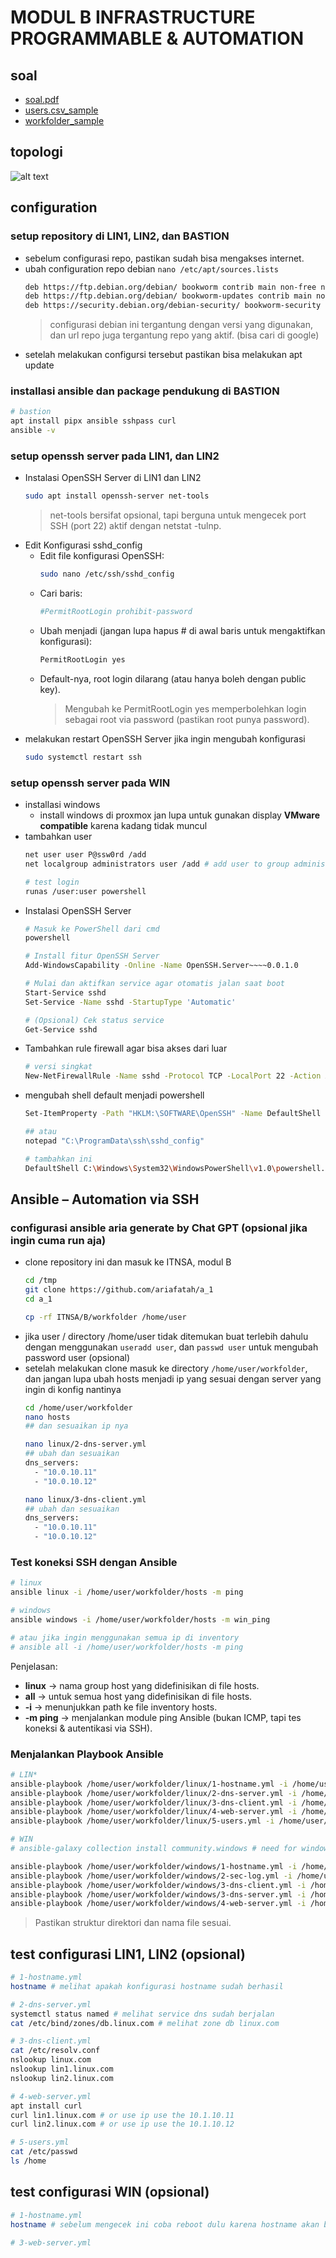 # MODUL B INFRASTRUCTURE PROGRAMMABLE & AUTOMATION
## soal
- [soal.pdf](./LKS_PROVINSI_2024_ITNSA_MB_actual_en.pdf)
- [users.csv_sample](./workfolder/users.csv)
- [workfolder_sample](./workfolder/)

## topologi
![alt text](images/readme/image.png)

## configuration
### setup repository di LIN1, LIN2, dan BASTION
- sebelum configurasi repo, pastikan sudah bisa mengakses internet.
- ubah configuration repo debian 
  ```nano /etc/apt/sources.lists```
  ```bash
  deb https://ftp.debian.org/debian/ bookworm contrib main non-free non-free-firmware
  deb https://ftp.debian.org/debian/ bookworm-updates contrib main non-free non-free-firmware
  deb https://security.debian.org/debian-security/ bookworm-security contrib main non-free non-free-firmware
  ```
  > configurasi debian ini tergantung dengan versi yang digunakan, dan url repo juga tergantung repo yang aktif. (bisa cari di google)
- setelah melakukan configursi tersebut pastikan bisa melakukan apt update

### installasi ansible dan package pendukung di BASTION
```bash
# bastion
apt install pipx ansible sshpass curl
ansible -v
```

### setup openssh server pada LIN1, dan LIN2
- Instalasi OpenSSH Server di LIN1 dan LIN2
  ```bash
  sudo apt install openssh-server net-tools
  ```
  > net-tools bersifat opsional, tapi berguna untuk mengecek port SSH (port 22) aktif dengan netstat -tulnp.
- Edit Konfigurasi sshd_config
  - Edit file konfigurasi OpenSSH:
    ```bash
    sudo nano /etc/ssh/sshd_config
    ```
  - Cari baris:
    ```bash
    #PermitRootLogin prohibit-password
    ```
  - Ubah menjadi (jangan lupa hapus # di awal baris untuk mengaktifkan konfigurasi):
    ```bash
    PermitRootLogin yes
    ```
  - Default-nya, root login dilarang (atau hanya boleh dengan public key). 
    > Mengubah ke PermitRootLogin yes memperbolehkan login sebagai root via password (pastikan root punya password).
<!-- - mengaktifkan OpenSSH Server
  ```bash
  sudo systemctl enable --now ssh
  ```
  > --now digunakan untuk melakukan enable sekaligus start -->
- melakukan restart OpenSSH Server jika ingin mengubah konfigurasi
  ```bash
  sudo systemctl restart ssh
  ```

### setup openssh server pada WIN
- installasi windows
  - install windows di proxmox jan lupa untuk gunakan display **VMware compatible** karena kadang tidak muncul
- tambahkan user
  ```bash
  net user user P@ssw0rd /add
  net localgroup administrators user /add # add user to group administrator (make this user to privilages admin)

  # test login
  runas /user:user powershell
  ```
- Instalasi OpenSSH Server
  ```bash
  # Masuk ke PowerShell dari cmd
  powershell

  # Install fitur OpenSSH Server
  Add-WindowsCapability -Online -Name OpenSSH.Server~~~~0.0.1.0

  # Mulai dan aktifkan service agar otomatis jalan saat boot
  Start-Service sshd
  Set-Service -Name sshd -StartupType 'Automatic'

  # (Opsional) Cek status service
  Get-Service sshd
  ```
- Tambahkan rule firewall agar bisa akses dari luar
  ```bash
  # versi singkat
  New-NetFirewallRule -Name sshd -Protocol TCP -LocalPort 22 -Action Allow
  ```
- mengubah shell default menjadi powershell
  ```bash
  Set-ItemProperty -Path "HKLM:\SOFTWARE\OpenSSH" -Name DefaultShell -Value "C:\Windows\System32\WindowsPowerShell\v1.0\powershell.exe" -Force

  ## atau
  notepad "C:\ProgramData\ssh\sshd_config"

  # tambahkan ini
  DefaultShell C:\Windows\System32\WindowsPowerShell\v1.0\powershell.exe
  ```

## Ansible – Automation via SSH
### configurasi ansible aria generate by Chat GPT (opsional jika ingin cuma run aja)
- clone repository ini dan masuk ke ITNSA, modul B
  ```bash
  cd /tmp
  git clone https://github.com/ariafatah/a_1
  cd a_1

  cp -rf ITNSA/B/workfolder /home/user
  ```
- jika user / directory /home/user tidak ditemukan buat terlebih dahulu dengan menggunakan ```useradd user```, dan ```passwd user``` untuk mengubah password user (opsional)
- setelah melakukan clone masuk ke directory ```/home/user/workfolder```, dan jangan lupa ubah hosts menjadi ip yang sesuai dengan server yang ingin di konfig nantinya
  ```bash
  cd /home/user/workfolder
  nano hosts
  ## dan sesuaikan ip nya

  nano linux/2-dns-server.yml
  ## ubah dan sesuaikan
  dns_servers:
    - "10.0.10.11"
    - "10.0.10.12"
  
  nano linux/3-dns-client.yml
  ## ubah dan sesuaikan
  dns_servers:
    - "10.0.10.11"
    - "10.0.10.12"
  ```

### Test koneksi SSH dengan Ansible
```bash
# linux
ansible linux -i /home/user/workfolder/hosts -m ping

# windows
ansible windows -i /home/user/workfolder/hosts -m win_ping

# atau jika ingin menggunakan semua ip di inventory
# ansible all -i /home/user/workfolder/hosts -m ping
```
Penjelasan:
- **linux** → nama group host yang didefinisikan di file hosts.
- **all** → untuk semua host yang didefinisikan di file hosts.
- **-i** → menunjukkan path ke file inventory hosts.
- **-m ping** → menjalankan module ping Ansible (bukan ICMP, tapi tes koneksi & autentikasi via SSH).

### Menjalankan Playbook Ansible
```bash
# LIN*
ansible-playbook /home/user/workfolder/linux/1-hostname.yml -i /home/user/workfolder/hosts
ansible-playbook /home/user/workfolder/linux/2-dns-server.yml -i /home/user/workfolder/hosts
ansible-playbook /home/user/workfolder/linux/3-dns-client.yml -i /home/user/workfolder/hosts
ansible-playbook /home/user/workfolder/linux/4-web-server.yml -i /home/user/workfolder/hosts
ansible-playbook /home/user/workfolder/linux/5-users.yml -i /home/user/workfolder/hosts

# WIN
# ansible-galaxy collection install community.windows # need for windows module

ansible-playbook /home/user/workfolder/windows/1-hostname.yml -i /home/user/workfolder/hosts
ansible-playbook /home/user/workfolder/windows/2-sec-log.yml -i /home/user/workfolder/hosts
ansible-playbook /home/user/workfolder/windows/3-dns-client.yml -i /home/user/workfolder/hosts
ansible-playbook /home/user/workfolder/windows/3-dns-server.yml -i /home/user/workfolder/hosts
ansible-playbook /home/user/workfolder/windows/4-web-server.yml -i /home/user/workfolder/hosts
```
> Pastikan struktur direktori dan nama file sesuai.

## test configurasi LIN1, LIN2 (opsional)
```bash
# 1-hostname.yml
hostname # melihat apakah konfigurasi hostname sudah berhasil

# 2-dns-server.yml
systemctl status named # melihat service dns sudah berjalan
cat /etc/bind/zones/db.linux.com # melihat zone db linux.com

# 3-dns-client.yml
cat /etc/resolv.conf
nslookup linux.com
nslookup lin1.linux.com
nslookup lin2.linux.com

# 4-web-server.yml
apt install curl
curl lin1.linux.com # or use ip use the 10.1.10.11
curl lin2.linux.com # or use ip use the 10.1.10.12

# 5-users.yml
cat /etc/passwd
ls /home
```

## test configurasi WIN (opsional)
```bash
# 1-hostname.yml
hostname # sebelum mengecek ini coba reboot dulu karena hostname akan berubah setelah reboot

# 3-web-server.yml
```